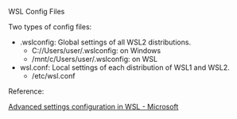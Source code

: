 WSL Config Files

Two types of config files:

- .wslconfig: Global settings of all WSL2 distributions.
    - C://Users/user/.wslconfig: on Windows
    - /mnt/c/Users/user/.wslconfig: on WSL
- wsl.conf: Local settings of each distribution of WSL1 and WSL2.
  - /etc/wsl.conf

Reference:

[Advanced settings configuration in WSL - Microsoft](https://learn.microsoft.com/en-us/windows/wsl/wsl-config)
